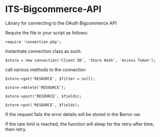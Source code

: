 ITS-Bigcommerce-API
================================
Library for connecting to the OAuth Bigcommerce API

Require the file in your script as follows:
```
require 'connection.php';
```
Instantiate connection class as such:
```
$store = new connection('Client ID', 'Store Hash', 'Access Token');
```
call various methods to the connection

```
$store->get('RESOURCE', $filter = null);

$store->delete('RESOURCE');

$store->post('RESOURCE', $fields);

$store->put('RESOURCE', $fields);
```

If the request fails the error details will be stored in the $error var.

If the rate limit is reached, the function will sleep for the retry-after time, then retry.
